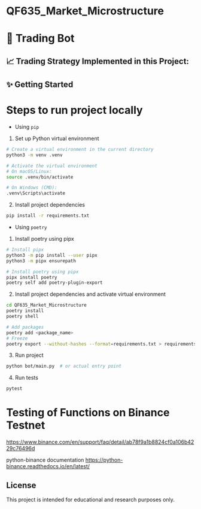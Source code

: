 # QF635_Market_Microstructure
# 🤖 Trading Bot 

## 📈 Trading Strategy Implemented in this Project: 


## ✨ Getting Started 
# Steps to run project locally 
- Using `pip`
1. Set up Python virtual environment 
```bash
# Create a virtual environment in the current directory
python3 -m venv .venv

# Activate the virtual environment
# On macOS/Linux:
source .venv/bin/activate

# On Windows (CMD):
.venv\Scripts\activate
```

2. Install project dependencies
```bash
pip install -r requirements.txt
```

- Using `poetry`
1. Install poetry using pipx
```bash
# Install pipx
python3 -m pip install --user pipx
python3 -m pipx ensurepath

# Install poetry using pipx 
pipx install poetry
poetry self add poetry-plugin-export 
```

2. Install project dependencies and activate virtual environment
```bash
cd QF635_Market_Microstructure
poetry install
poetry shell

# Add packages 
poetry add <package_name>
# Freeze
poetry export --without-hashes --format=requirements.txt > requirements.txt
```

3. Run project 
```bash
python bot/main.py  # or actual entry point
```

4. Run tests 
```bash
pytest
```




# Testing of Functions on Binance Testnet 
https://www.binance.com/en/support/faq/detail/ab78f9a1b8824cf0a106b4229c76496d 

python-binance documentation
https://python-binance.readthedocs.io/en/latest/


## License 
This project is intended for educational and research purposes only. 
